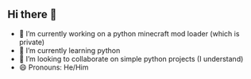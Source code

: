 ## Hi there 👋
- 🔭 I’m currently working on a python minecraft mod loader (which is private)
- 🌱 I’m currently learning python
- 👯 I’m looking to collaborate on simple python projects (I understand)
- 😄 Pronouns: He/Him
<!--
**Timba2011/Timba2011** is a ✨ _special_ ✨ repository because its `README.md` (this file) appears on your GitHub profile.

Here are some ideas to get you started:

- 🔭 I’m currently working on ...
- 🌱 I’m currently learning ...
- 👯 I’m looking to collaborate on ...
- 🤔 I’m looking for help with ...
- 💬 Ask me about ...
- 📫 How to reach me: ...
- 😄 Pronouns: ...
- ⚡ Fun fact: ...
-->
